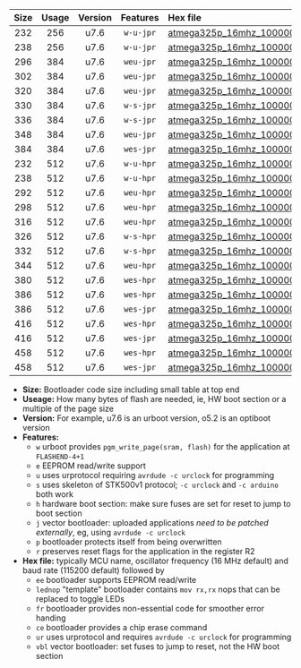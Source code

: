 |Size|Usage|Version|Features|Hex file|
|:-:|:-:|:-:|:-:|:--|
|232|256|u7.6|`w-u-jpr`|[atmega325p_16mhz_1000000bps_ur_vbl.hex](https://raw.githubusercontent.com/stefanrueger/urboot/main//atmega325p_16mhz_1000000bps_ur_vbl.hex)|
|238|256|u7.6|`w-u-jpr`|[atmega325p_16mhz_1000000bps_lednop_ur_vbl.hex](https://raw.githubusercontent.com/stefanrueger/urboot/main//atmega325p_16mhz_1000000bps_lednop_ur_vbl.hex)|
|296|384|u7.6|`weu-jpr`|[atmega325p_16mhz_1000000bps_ee_ur_vbl.hex](https://raw.githubusercontent.com/stefanrueger/urboot/main//atmega325p_16mhz_1000000bps_ee_ur_vbl.hex)|
|302|384|u7.6|`weu-jpr`|[atmega325p_16mhz_1000000bps_ee_lednop_ur_vbl.hex](https://raw.githubusercontent.com/stefanrueger/urboot/main//atmega325p_16mhz_1000000bps_ee_lednop_ur_vbl.hex)|
|320|384|u7.6|`weu-jpr`|[atmega325p_16mhz_1000000bps_ee_lednop_fr_ur_vbl.hex](https://raw.githubusercontent.com/stefanrueger/urboot/main//atmega325p_16mhz_1000000bps_ee_lednop_fr_ur_vbl.hex)|
|330|384|u7.6|`w-s-jpr`|[atmega325p_16mhz_1000000bps_vbl.hex](https://raw.githubusercontent.com/stefanrueger/urboot/main//atmega325p_16mhz_1000000bps_vbl.hex)|
|336|384|u7.6|`w-s-jpr`|[atmega325p_16mhz_1000000bps_lednop_vbl.hex](https://raw.githubusercontent.com/stefanrueger/urboot/main//atmega325p_16mhz_1000000bps_lednop_vbl.hex)|
|348|384|u7.6|`weu-jpr`|[atmega325p_16mhz_1000000bps_ee_lednop_fr_ce_ur_vbl.hex](https://raw.githubusercontent.com/stefanrueger/urboot/main//atmega325p_16mhz_1000000bps_ee_lednop_fr_ce_ur_vbl.hex)|
|384|384|u7.6|`wes-jpr`|[atmega325p_16mhz_1000000bps_ee_vbl.hex](https://raw.githubusercontent.com/stefanrueger/urboot/main//atmega325p_16mhz_1000000bps_ee_vbl.hex)|
|232|512|u7.6|`w-u-hpr`|[atmega325p_16mhz_1000000bps_ur.hex](https://raw.githubusercontent.com/stefanrueger/urboot/main//atmega325p_16mhz_1000000bps_ur.hex)|
|238|512|u7.6|`w-u-hpr`|[atmega325p_16mhz_1000000bps_lednop_ur.hex](https://raw.githubusercontent.com/stefanrueger/urboot/main//atmega325p_16mhz_1000000bps_lednop_ur.hex)|
|292|512|u7.6|`weu-hpr`|[atmega325p_16mhz_1000000bps_ee_ur.hex](https://raw.githubusercontent.com/stefanrueger/urboot/main//atmega325p_16mhz_1000000bps_ee_ur.hex)|
|298|512|u7.6|`weu-hpr`|[atmega325p_16mhz_1000000bps_ee_lednop_ur.hex](https://raw.githubusercontent.com/stefanrueger/urboot/main//atmega325p_16mhz_1000000bps_ee_lednop_ur.hex)|
|316|512|u7.6|`weu-hpr`|[atmega325p_16mhz_1000000bps_ee_lednop_fr_ur.hex](https://raw.githubusercontent.com/stefanrueger/urboot/main//atmega325p_16mhz_1000000bps_ee_lednop_fr_ur.hex)|
|326|512|u7.6|`w-s-hpr`|[atmega325p_16mhz_1000000bps.hex](https://raw.githubusercontent.com/stefanrueger/urboot/main//atmega325p_16mhz_1000000bps.hex)|
|332|512|u7.6|`w-s-hpr`|[atmega325p_16mhz_1000000bps_lednop.hex](https://raw.githubusercontent.com/stefanrueger/urboot/main//atmega325p_16mhz_1000000bps_lednop.hex)|
|344|512|u7.6|`weu-hpr`|[atmega325p_16mhz_1000000bps_ee_lednop_fr_ce_ur.hex](https://raw.githubusercontent.com/stefanrueger/urboot/main//atmega325p_16mhz_1000000bps_ee_lednop_fr_ce_ur.hex)|
|380|512|u7.6|`wes-hpr`|[atmega325p_16mhz_1000000bps_ee.hex](https://raw.githubusercontent.com/stefanrueger/urboot/main//atmega325p_16mhz_1000000bps_ee.hex)|
|386|512|u7.6|`wes-hpr`|[atmega325p_16mhz_1000000bps_ee_lednop.hex](https://raw.githubusercontent.com/stefanrueger/urboot/main//atmega325p_16mhz_1000000bps_ee_lednop.hex)|
|386|512|u7.6|`wes-jpr`|[atmega325p_16mhz_1000000bps_ee_lednop_vbl.hex](https://raw.githubusercontent.com/stefanrueger/urboot/main//atmega325p_16mhz_1000000bps_ee_lednop_vbl.hex)|
|416|512|u7.6|`wes-hpr`|[atmega325p_16mhz_1000000bps_ee_lednop_fr.hex](https://raw.githubusercontent.com/stefanrueger/urboot/main//atmega325p_16mhz_1000000bps_ee_lednop_fr.hex)|
|416|512|u7.6|`wes-jpr`|[atmega325p_16mhz_1000000bps_ee_lednop_fr_vbl.hex](https://raw.githubusercontent.com/stefanrueger/urboot/main//atmega325p_16mhz_1000000bps_ee_lednop_fr_vbl.hex)|
|458|512|u7.6|`wes-hpr`|[atmega325p_16mhz_1000000bps_ee_lednop_fr_ce.hex](https://raw.githubusercontent.com/stefanrueger/urboot/main//atmega325p_16mhz_1000000bps_ee_lednop_fr_ce.hex)|
|458|512|u7.6|`wes-jpr`|[atmega325p_16mhz_1000000bps_ee_lednop_fr_ce_vbl.hex](https://raw.githubusercontent.com/stefanrueger/urboot/main//atmega325p_16mhz_1000000bps_ee_lednop_fr_ce_vbl.hex)|

- **Size:** Bootloader code size including small table at top end
- **Useage:** How many bytes of flash are needed, ie, HW boot section or a multiple of the page size
- **Version:** For example, u7.6 is an urboot version, o5.2 is an optiboot version
- **Features:**
  + `w` urboot provides `pgm_write_page(sram, flash)` for the application at `FLASHEND-4+1`
  + `e` EEPROM read/write support
  + `u` uses urprotocol requiring `avrdude -c urclock` for programming
  + `s` uses skeleton of STK500v1 protocol; `-c urclock` and `-c arduino` both work
  + `h` hardware boot section: make sure fuses are set for reset to jump to boot section
  + `j` vector bootloader: uploaded applications *need to be patched externally*, eg, using `avrdude -c urclock`
  + `p` bootloader protects itself from being overwritten
  + `r` preserves reset flags for the application in the register R2
- **Hex file:** typically MCU name, oscillator frequency (16 MHz default) and baud rate (115200 default) followed by
  + `ee` bootloader supports EEPROM read/write
  + `lednop` "template" bootloader contains `mov rx,rx` nops that can be replaced to toggle LEDs
  + `fr` bootloader provides non-essential code for smoother error handing
  + `ce` bootloader provides a chip erase command
  + `ur` uses urprotocol and requires `avrdude -c urclock` for programming
  + `vbl` vector bootloader: set fuses to jump to reset, not the HW boot section
